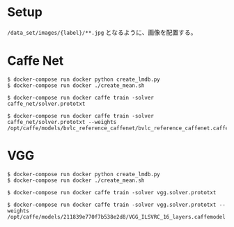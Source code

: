 # Setup

`/data_set/images/{label}/**.jpg` となるように、画像を配置する。


# Caffe Net

```
$ docker-compose run docker python create_lmdb.py
$ docker-compose run docker ./create_mean.sh
```

```
$ docker-compose run docker caffe train -solver caffe_net/solver.prototxt
```

```
$ docker-compose run docker caffe train -solver caffe_net/solver.prototxt --weights /opt/caffe/models/bvlc_reference_caffenet/bvlc_reference_caffenet.caffemodel
```


# VGG

```
$ docker-compose run docker python create_lmdb.py
$ docker-compose run docker ./create_mean.sh
```

```
$ docker-compose run docker caffe train -solver vgg.solver.prototxt
```

```
$ docker-compose run docker caffe train -solver vgg.solver.prototxt --weights /opt/caffe/models/211839e770f7b538e2d8/VGG_ILSVRC_16_layers.caffemodel
```
